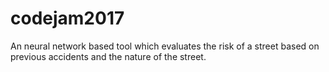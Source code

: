 # codejam2017

An neural network based tool which evaluates the risk of a street based on previous accidents and the nature of the street.
